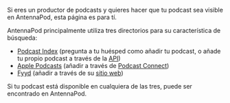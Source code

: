 Si eres un productor de podcasts y quieres hacer que tu podcast sea visible en AntennaPod, esta página es para tí.

AntennaPod principalmente utiliza tres directorios para su característica de búsqueda:

* [Podcast Index](https://podcastindex.org/) (pregunta a tu huésped como añadir tu podcast, o añade tu propio podcast a través de la [API](https://podcastindex-org.github.io/docs-api/#get-/add/byfeedurl))
* [Apple Podcasts](https://podcasts.apple.com) (añadir a través de [Podcast Connect](https://podcastsconnect.apple.com/))
* [Fyyd](https://fyyd.de/) (añadir a través de su [sitio web](https://fyyd.de/add-feed))

Si tu podcast está disponible en cualquiera de las tres, puede ser encontrado en AntennaPod.
